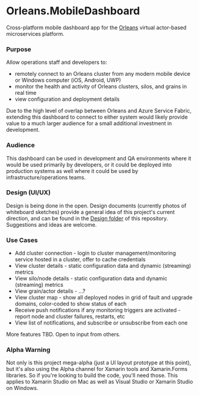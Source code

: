 # Orleans.MobileDashboard
Cross-platform mobile dashboard app for the [Orleans](http://dotnet.github.io/orleans/) virtual actor-based microservices platform.

### Purpose
Allow operations staff and developers to:
- remotely connect to an Orleans cluster from any modern mobile device or Windows computer (iOS, Android, UWP)
- monitor the health and activity of Orleans clusters, silos, and grains in real time
- view configuration and deployment details

Due to the high level of overlap between Orleans and Azure Service Fabric, extending this dashboard to connect to either system would likely provide value to a much larger audience for a small additional investment in development.

### Audience
This dashboard can be used in development and QA environments where it would be used primarily by developers, or it could be deployed into production systems as well where it could be used by infrastructure/operations teams.

### Design (UI/UX)
Design is being done in the open. Design documents (currently photos of whiteboard sketches) provide a general idea of this project's current direction, and can be found in the [Design folder](https://github.com/danvanderboom/Orleans.MobileDashboard/tree/master/Design) of this repository. Suggestions and ideas are welcome.

### Use Cases
- Add cluster connection - login to cluster management/monitoring service hosted in a cluster, offer to cache credentials
- View cluster details - static configuration data and dynamic (streaming) metrics
- View silo/node details - static configuration data and dynamic (streaming) metrics
- View grain/actor details - ...?
- View cluster map - show all deployed nodes in grid of fault and upgrade domains, color-coded to show status of each
- Receive push notifications if any monitoring triggers are activated - report node and cluster failures, restarts, etc
- View list of notifications, and subscribe or unsubscribe from each one

More features TBD. Open to input from others.

### Alpha Warning
Not only is this project mega-alpha (just a UI layout prototype at this point), but it's also using the Alpha channel for Xamarin tools and Xamarin.Forms libraries. So if you're looking to build the code, you'll need those. This applies to Xamarin Studio on Mac as well as Visual Studio or Xamarin Studio on Windows.
